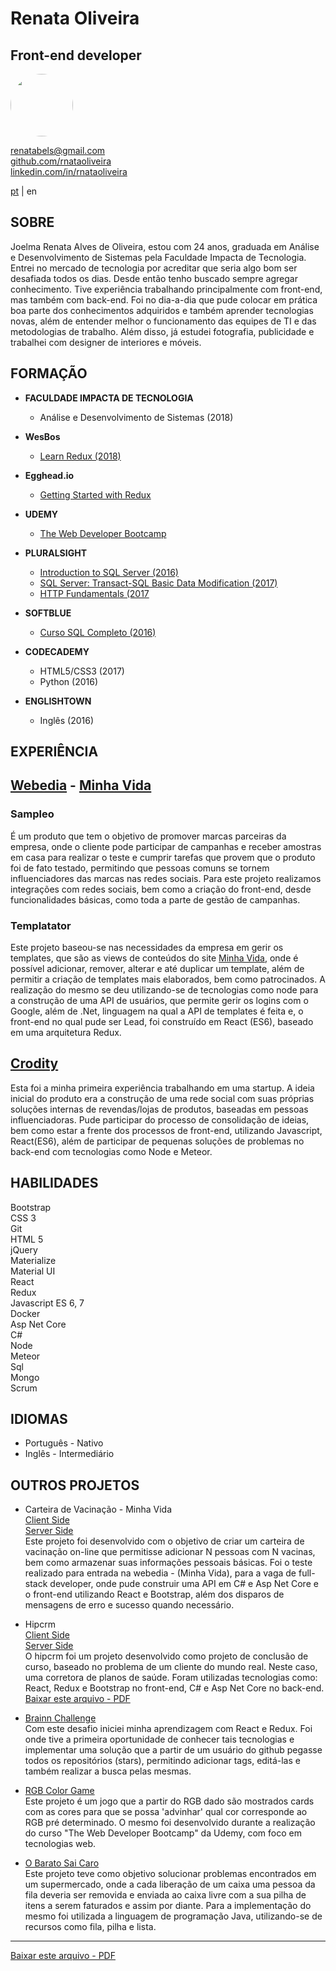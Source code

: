 # **Renata Oliveira**

## Front-end developer

<img src="https://avatars2.githubusercontent.com/u/17580197?s=400&u=4448fcb4f41463ce9ab04befb337411454070a37&v=4" style="border-radius: 50%;" width="100px"/>

renatabels@gmail.com  
[github.com/rnataoliveira](https://github.com/rnataoliveira/)  
[linkedin.com/in/rnataoliveira](https://www.linkedin.com/in/rnataoliveira/)


<a href="https://rnataoliveira.github.io/resume/">pt</a> | en

## **SOBRE**
Joelma Renata Alves de Oliveira, estou com 24 anos, graduada em Análise e Desenvolvimento de Sistemas pela Faculdade Impacta de Tecnologia. Entrei no mercado de tecnologia por acreditar que seria algo bom ser desafiada todos os dias. Desde então tenho buscado sempre agregar conhecimento. Tive experiência trabalhando principalmente com front-end, mas também com back-end. Foi no dia-a-dia que pude colocar em prática boa parte dos conhecimentos adquiridos e também aprender tecnologias novas, além de entender melhor o funcionamento das equipes de TI e das metodologias de trabalho.
Além disso, já estudei fotografia, publicidade e trabalhei com designer de interiores e móveis.

## **FORMAÇÃO**
- **FACULDADE IMPACTA DE TECNOLOGIA**
  - Análise e Desenvolvimento de Sistemas (2018)

- **WesBos**  
  - [Learn Redux (2018)](https://courses.wesbos.com/account/access/5a5f67c3d70b6b62cecad30b)

- **Egghead.io**  
  - [Getting Started with Redux](https://egghead.io/courses/getting-started-with-redux)

- **UDEMY**
  - [The Web Developer Bootcamp](https://www.udemy.com/the-web-developer-bootcamp/learn/v4/overview)

- **PLURALSIGHT**
  - [Introduction to SQL Server (2016)](https://github.com/rnataoliveira/resume/blob/master/certificates/CertificateIntroductionToSQLServer.pdf)
  - [SQL Server: Transact-SQL Basic Data Modification (2017)](https://github.com/rnataoliveira/resume/blob/master/certificates/SQLServer-Transact-SQL%20Basic%20Data%20Modification.pdf)
  - [HTTP Fundamentals (2017](https://github.com/rnataoliveira/resume/blob/master/certificates/HTTPFundamentals.pdf)

- **SOFTBLUE**
  - [Curso SQL Completo (2016)](https://github.com/rnataoliveira/resume/blob/master/certificates/CURSO-SQL.pdf)

- **CODECADEMY**
  - HTML5/CSS3 (2017)
  - Python (2016)

- **ENGLISHTOWN**
  - Inglês (2016)

## **EXPERIÊNCIA**

## **[Webedia](http://www.webedia.com.br/) - [Minha Vida](https://minhavida.com.br/)**

### **Sampleo**
É um produto que tem o objetivo de promover marcas parceiras da empresa, onde o cliente pode participar de campanhas e receber amostras em casa para realizar o teste e cumprir tarefas que provem que o produto foi de fato testado, permitindo que pessoas comuns se tornem influenciadores das marcas nas redes sociais. Para este projeto realizamos integrações com redes sociais, bem como a criação do front-end, desde funcionalidades básicas, como toda a parte de gestão de campanhas.

### **Templatator**
Este projeto baseou-se nas necessidades da empresa em gerir os templates, que são as views de conteúdos do site [Minha Vida](https://minhavida.com.br/), onde é possível adicionar, remover, alterar e até duplicar um template, além de permitir a criação de templates mais elaborados, bem como patrocinados. A realização do mesmo se deu utilizando-se de tecnologias como node para a construção de uma API de usuários, que permite gerir os logins com o Google, além de .Net, linguagem na qual a API de templates é feita e, o front-end no qual pude ser Lead, foi construído em React (ES6), baseado em uma arquitetura Redux.

## **[Crodity](https://www.crodity.com/)**
  Esta foi a minha primeira experiência trabalhando em uma startup. A ideia inicial do produto era a construção de uma rede social com suas próprias soluções internas de revendas/lojas de produtos, baseadas em pessoas influenciadoras. Pude participar do processo de consolidação de ideias, bem como estar a frente dos processos de front-end, utilizando Javascript, React(ES6), além de participar de pequenas soluções de problemas no back-end com tecnologias como Node e Meteor.

## **HABILIDADES**

Bootstrap  
CSS 3  
Git  
HTML 5  
jQuery  
Materialize  
Material UI  
React  
Redux  
Javascript
ES 6, 7  
Docker  
Asp Net Core  
C#  
Node  
Meteor   
Sql  
Mongo  
Scrum

## **IDIOMAS**

- Português - Nativo
- Inglês - Intermediário

## **OUTROS PROJETOS**

- Carteira de Vacinação - Minha Vida  
  [Client Side](https://github.com/rnataoliveira/code-challenge/tree/master/client)  
  [Server Side](https://github.com/rnataoliveira/code-challenge/tree/master/server)  
  Este projeto foi desenvolvido com o objetivo de criar um carteira de vacinação on-line que permitisse adicionar N pessoas com N vacinas, bem como armazenar suas informações pessoais básicas. Foi o teste realizado para entrada na webedia - (Minha Vida), para a vaga de full-stack developer, onde pude construir uma API em C# e Asp Net Core e o front-end utilizando React e Bootstrap, além dos disparos de mensagens de erro e sucesso quando necessário.

- Hipcrm  
  [Client Side](https://github.com/rnataoliveira/hipcrm-client)  
  [Server Side](https://github.com/rnataoliveira/hipcrm-server)  
   O hipcrm foi um projeto desenvolvido como projeto de conclusão de curso, baseado no problema de um cliente do mundo real. Neste caso, uma corretora de planos de saúde.
  Foram utilizadas tecnologias como: React, Redux e Bootstrap no front-end, C# e Asp Net Core no back-end.  
   [Baixar este arquivo - PDF](https://gitprint.com/rnataoliveira/resume/blob/master/readme.md?download)

* [Brainn Challenge](https://github.com/rnataoliveira/challenge/tree/master/resolution)  
   Com este desafio iniciei minha aprendizagem com React e Redux. Foi onde tive a primeira oportunidade de conhecer tais tecnologias e implementar uma solução que a partir de um usuário do github pegasse todos os repositórios (stars), permitindo adicionar tags, editá-las e também realizar a busca pelas mesmas.

- [RGB Color Game](https://rnataoliveira.github.io/rgb-color-game/)  
   Este projeto é um jogo que a partir do RGB dado são mostrados cards com as cores para que se possa 'advinhar' qual cor corresponde ao RGB pré determinado. O mesmo foi desenvolvido durante a realização do curso "The Web Developer Bootcamp" da Udemy, com foco em tecnologias web.

* [O Barato Sai Caro](https://github.com/rnataoliveira/o-barato-sai-caro-ltda)  
  Este projeto teve como objetivo solucionar problemas encontrados em um supermercado, onde a cada liberação de um caixa uma pessoa da fila deveria ser removida e enviada ao caixa livre com a sua pilha de itens a serem faturados e assim por diante. Para a implementação do mesmo foi utilizada a linguagem de programação Java, utilizando-se de recursos como fila, pilha e lista.

---
[Baixar este arquivo - PDF](https://gitprint.com/rnataoliveira/resume/blob/master/readme.md?download)